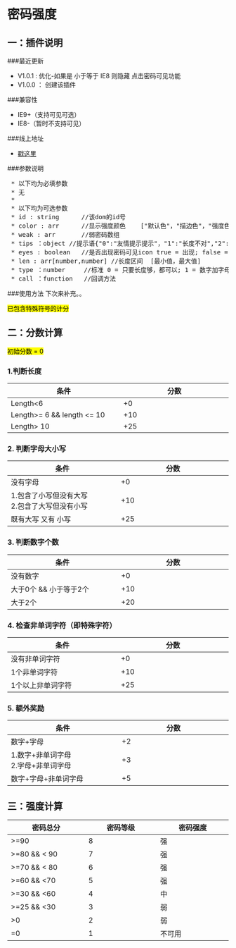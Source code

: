 # 密码强度

## 一：插件说明
###最近更新
- V1.0.1 :  优化-如果是 小于等于 IE8 则隐藏 点击密码可见功能
- V1.0.0 ： 创建该插件
 
###兼容性
- IE9+（支持可见可选）
- IE8-（暂时不支持可见）

###线上地址
- [戳这里](http://whj.fayfox.com/demo/plugIn.passwordStrength/)

###参数说明
<pre>
 * 以下均为必填参数
 * 无
 *
 * 以下均为可选参数
 * id : string		//该dom的id号
 * color : arr		//显示强度颜色	["默认色"，"描边色"，"强度色"]
 * weak : arr		//弱密码数组
 * tips ：object	//提示语{"0":"友情提示提示"，"1":"长度不对","2":"弱密码，建议修改","success":"可用"}
 * eyes : boolean	//是否出现密码可见icon true = 出现; false = 隐藏
 * len : arr[number,number]	//长度区间	[最小值，最大值]
 * type ：number		//标准 0 = 只要长度够，都可以; 1 = 数字加字母组合; 2 = 数字加字母加符号
 * call ：function	//回调方法
</pre>

###使用方法
下次来补充。。


<mark> 已包含特殊符号的计分</mark>
## 二：分数计算
<mark> 初始分数 = 0 </mark>
### 1.判断长度


<table>
	<thead>
		<tr>
			<th width="284">条件</th>
			<th width="284">分数</th>
		</tr>
	</thead>
	<tbody>
		<tr>
			<td>Length&lt;6</td>
			<td>+0</td>
		</tr>
		<tr>
			<td>Length&gt;= 6 &amp;&amp; length &lt;= 10</td>
			<td>+10</td>
		</tr>
		<tr>
			<td>Length&gt; 10</td>
			<td>+25</td>
		</tr>
	</tbody>
</table>

### 2. 判断字母大小写
<table>
	<thead>
		<tr>
			<th width="284">条件</th>
			<th width="284">分数</th>
		</tr>
	</thead>
	<tdoby>
		<tr>
			<td>没有字母</td>
			<td>+0</td>
		</tr>
		<tr>
			<td>1.包含了小写但没有大写<br />2.包含了大写但没有小写</td>
			<td>+10</td>
		</tr>
		<tr>
			<td>既有大写 又有 小写</td>
			<td>+25</td>
		</tr>
	</tbody>
</table>


### 3. 判断数字个数
<table>
	<thead>
		<tr>
			<th width="284">条件</th>
			<th width="284">分数</th>
		</tr>
	</thead>
	<tbody>
		<tr>
			<td>没有数字</td>
			<td>+0</td>
		</tr>
		<tr>
			<td>大于0个 &amp;&amp; 小于等于2个</td>
			<td>+10</td>
		</tr>
		<tr>
			<td>大于2个</td>
			<td>+20</td>
		</tr>
	</tbody>
</table>

### 4. 检查非单词字符（即特殊字符）

<table>
	<thead>
		<tr>
			<th width="284">条件</th>
			<th width="284">分数</th>
		</tr>
	</thead>
	<tbody>
		<tr>
			<td>没有非单词字符</td>
			<td>+0</td>
		</tr>
		<tr>
			<td>1个非单词字符</td>
			<td>+10</td>
		</tr>
		<tr>
			<td>1个以上非单词字符</td>
			<td>+25</td>
		</tr>
	</tbody>
</table>

### 5. 额外奖励
<table>
	<thead>
		<tr>
			<th width="284">条件</th>
			<th width="284">分数</th>
		</tr>
	</thead>
	<tbody>
		<tr>
			<td>数字+字母</td>
			<td>+2</td>
		</tr>
		<tr>
			<td>1.数字+非单词字母<br />2.字母+非单词字母</td>
			<td>+3</td>
		</tr>
		<tr>
			<td>数字+字母+非单词字母</td>
			<td>+5</td>
		</tr>
	</tbody>
</table>

## 三：强度计算

<table>
	<thead>
		<tr>
			<th width="284">密码总分</th>
			<th width="284">密码等级</th>
			<th width="284">密码强度</th>
		</tr>
	</thead>
	<tbody>
		<tr>
			<td>&gt;=90</td>
			<td>8</td>
			<td>强</td>
		</tr>
		<tr>
			<td>&gt;=80 &amp;&amp; &lt; 90</td>
			<td>7</td>
			<td>强</td>
		</tr>
		<tr>
			<td>&gt;=70 &amp;&amp; &lt; 80</td>
			<td>6</td>
			<td>强</td>
		</tr>
		<tr>
			<td>&gt;=60 &amp;&amp; &lt;70</td>
			<td>5</td>
			<td>强</td>
		</tr>
		<tr>
			<td>&gt;=30 &amp;&amp; &lt;60</td>
			<td>4</td>
			<td>中</td>
		</tr>
		<tr>
			<td>&gt;=25 &amp;&amp; &lt;30</td>
			<td>3</td>
			<td>弱</td>
		</tr>
		<tr>
			<td>&gt;0</td>
			<td>2</td>
			<td>弱</td>
		</tr>
		<tr>
			<td>=0</td>
			<td>1</td>
			<td>不可用</td>
		</tr>
	</tbody>
</table>
